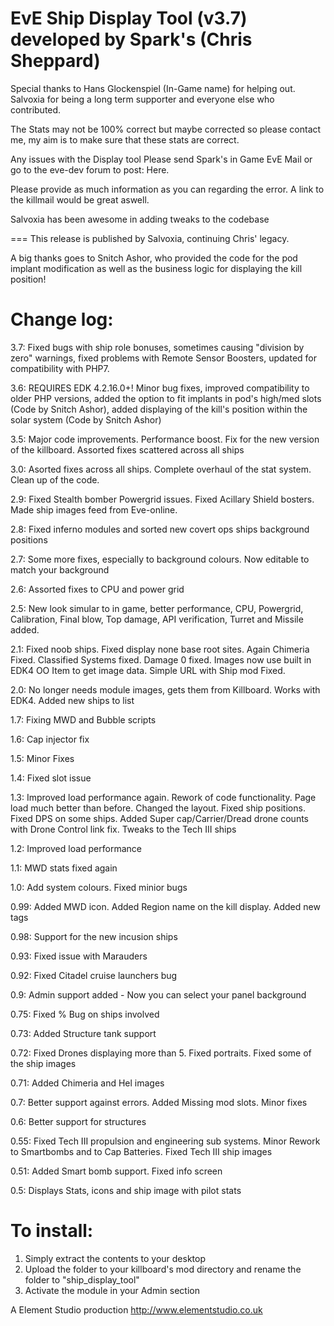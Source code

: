EvE Ship Display Tool (v3.7) developed by Spark's (Chris Sheppard)
===

Special thanks to Hans Glockenspiel (In-Game name) for helping out. Salvoxia for being a long term supporter and everyone else who contributed.

The Stats may not be 100% correct but maybe corrected so please contact me, my aim is to make sure that these stats are correct.

Any issues with the Display tool Please send Spark's in Game EvE Mail or go to the eve-dev forum to post: Here.

Please provide as much information as you can regarding the error. A link to the killmail would be great aswell.

Salvoxia has been awesome in adding tweaks to the codebase

===
This release is published by Salvoxia, continuing Chris' legacy.

A big thanks goes to Snitch Ashor, who provided the code for the pod implant modification as well as the business logic for displaying the kill position!

Change log:
===
3.7: Fixed bugs with ship role bonuses, sometimes causing "division by zero" warnings, fixed problems with Remote Sensor Boosters, updated for compatibility with PHP7.

3.6: REQUIRES EDK 4.2.16.0+! Minor bug fixes, improved compatibility to older PHP versions, added the option to fit implants in pod's high/med slots (Code by Snitch Ashor), added displaying of the kill's position within the solar system (Code by Snitch Ashor)

3.5: Major code improvements. Performance boost. Fix for the new version of the killboard. Assorted fixes scattered across all ships

3.0: Asorted fixes across all ships. Complete overhaul of the stat system. Clean up of the code.

2.9: Fixed Stealth bomber Powergrid issues. Fixed Acillary Shield bosters. Made ship images feed from Eve-online.

2.8: Fixed inferno modules and sorted new covert ops ships background positions

2.7: Some more fixes, especially to background colours. Now editable to match your background

2.6: Assorted fixes to CPU and power grid

2.5: New look simular to in game, better performance, CPU, Powergrid, Calibration, Final blow, Top damage, API verification, Turret and Missile added.

2.1: Fixed noob ships. Fixed display none base root sites. Again Chimeria Fixed. Classified Systems fixed. Damage 0 fixed. Images now use built in EDK4 OO Item to get image data. Simple URL with Ship mod Fixed.

2.0: No longer needs module images, gets them from Killboard. Works with EDK4. Added new ships to list

1.7: Fixing MWD and Bubble scripts

1.6: Cap injector fix

1.5: Minor Fixes

1.4: Fixed slot issue

1.3: Improved load performance again. Rework of code functionality. Page load much better than before. Changed the layout. Fixed ship positions. Fixed DPS on some ships. Added Super cap/Carrier/Dread drone counts with Drone Control link fix. Tweaks to the Tech III ships

1.2: Improved load performance

1.1: MWD stats fixed again

1.0: Add system colours. Fixed minior bugs

0.99: Added MWD icon. Added Region name on the kill display. Added new tags

0.98: Support for the new incusion ships

0.93: Fixed issue with Marauders

0.92: Fixed Citadel cruise launchers bug

0.9: Admin support added - Now you can select your panel background

0.75: Fixed % Bug on ships involved

0.73: Added Structure tank support

0.72: Fixed Drones displaying more than 5. Fixed portraits. Fixed some of the ship images

0.71: Added Chimeria and Hel images

0.7: Better support against errors. Added Missing mod slots. Minor fixes

0.6: Better support for structures

0.55: Fixed Tech III propulsion and engineering sub systems. Minor Rework to Smartbombs and to Cap Batteries. Fixed Tech III ship images

0.51: Added Smart bomb support. Fixed info screen

0.5: Displays Stats, icons and ship image with pilot stats



To install:
===
1. Simply extract the contents to your desktop
2. Upload the folder to your killboard's mod directory and rename the folder to "ship_display_tool"
3. Activate the module in your Admin section



A Element Studio production
http://www.elementstudio.co.uk
